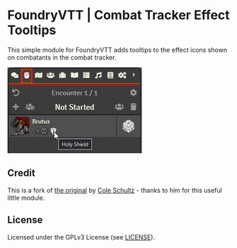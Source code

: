 # FoundryVTT | Combat Tracker Effect Tooltips

This simple module for FoundryVTT adds tooltips to the effect icons shown on combatants in the combat tracker.

![Preview](preview-v9.jpg)

## Credit
This is a fork of [the original](https://github.com/schultzcole/FVTT-Combat-Tracker-Effects-Tooltips) by [Cole Schultz](https://github.com/schultzcole) - thanks to him for this useful little module.

## License

Licensed under the GPLv3 License (see [LICENSE](LICENSE)).